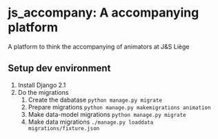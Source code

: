 # js_accompany: A accompanying platform
A platform to think the accompanying of animators at J&amp;S Liège


## Setup dev environment
1. Install Django 2.1
2. Do the migrations
    1. Create the dabatase `python manage.py migrate`
    2. Prepare migrations `python manage.py makemigrations animation`
    3. Make data-model migrations `python manage.py migrate`
    4. Make data migrations `./manage.py loaddata migrations/fixture.json`
      
